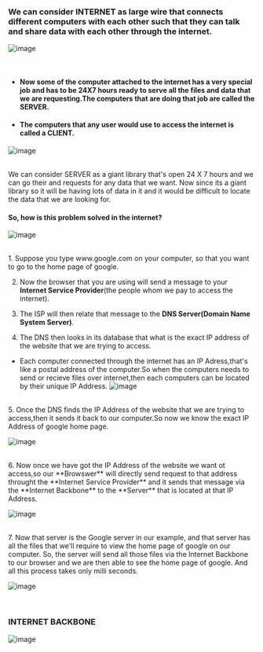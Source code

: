 ### We can consider INTERNET as large wire that connects different computers with each other such that they can talk and share data with each other through the internet.

![image](https://user-images.githubusercontent.com/75883328/190844125-9336fd00-c78e-4805-98d6-83bb184a09a9.png)


<br>

- #### Now some of the computer attached to the internet has a very special job and has to be 24X7 hours ready to serve all the files and data that we are requesting.The computers that are doing that job are called the **SERVER**.
    
- #### The computers that any user would use to access the internet is called a **CLIENT**.


![image](https://user-images.githubusercontent.com/75883328/190844157-ba483a9d-4dcc-40aa-a40b-9a37c5b417ef.png)


<br>
 We can consider SERVER as a giant library that's open 24 X 7 hours and we can go their and requests for any data that we want.
 Now since its a giant library so it will be having lots of data in it and it would be difficult to locate the data that we are looking for.
 
 #### So, how is this problem solved in the internet?
 
 ![image](https://user-images.githubusercontent.com/75883328/190844498-46217215-9ad0-466d-bf1e-e63f0efd2738.png)

<br>
1. Suppose you type www.google.com on your computer, so that you want to go to the home page of google.

2. Now the browser that you are using will send a message to your **Internet Service Provider**(the people whom we pay to access the internet).

3. The ISP will then relate that message to the **DNS Server(Domain Name System Server)**.

4. The DNS then looks in its database that what is the exact IP address of the website that we are trying to access.
- Each computer connected through the internet has an IP Adress,that's like a postal address of the computer.So when the computers needs to send or recieve files
over internet,then each computers can be located by their unique IP Address.
![image](https://user-images.githubusercontent.com/75883328/190844962-b5284308-6e6a-4172-8642-f9f4a1d2f71d.png)

<br>
5. Once the DNS finds the IP Address of the website that we are trying to access,then it sends it back to our computer.So now we know the exact IP Address of google
home page.

![image](https://user-images.githubusercontent.com/75883328/190845078-d9b60ad6-1d1a-43f5-bf0f-aaef02629d17.png)


<br>
6. Now once we have got the IP Address of the website we want ot access,so our **Browswer** will directly send request to that address throught the 
**Internet Service Provider** and it sends that message via the **Internet Backbone** to the **Server** that is located at that IP Address.

![image](https://user-images.githubusercontent.com/75883328/190845395-b8785456-c40c-45f3-9554-88f45f7ac76e.png)


<br>
7. Now that server is the Google server in our example, and that server has all the files that we'll require to view the home page of google on our computer.
So, the server will send all those files via the Internet Backbone to our browser and we are then able to see the home page of google.
And all this process takes only milli seconds.


![image](https://user-images.githubusercontent.com/75883328/190845976-20b40a20-7c4e-4ffa-be6b-6f35c2f22b21.png)

<br>

### INTERNET BACKBONE

![image](https://user-images.githubusercontent.com/75883328/190845369-61569fa9-7e9f-4360-a03a-3bf595972a49.png)

